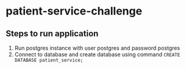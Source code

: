# patient-service-challenge

## Steps to run application
1. Run postgres instance with user postgres and password postgres
2. Connect to database and create database using command `CREATE DATABASE patient_service;`
